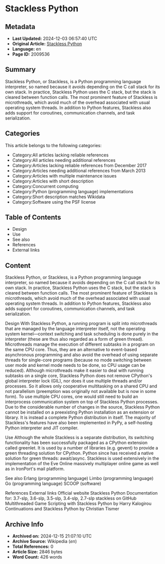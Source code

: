# Stackless Python

## Metadata
- **Last Updated:** 2024-12-03 06:57:40 UTC
- **Original Article:** [Stackless Python](https://en.wikipedia.org/wiki/Stackless_Python)
- **Language:** en
- **Page ID:** 2009536

## Summary
Stackless Python, or Stackless, is a Python programming language interpreter, so named because it avoids depending on the C call stack for its own stack. In practice, Stackless Python uses the C stack, but the stack is cleared between function calls. The most prominent feature of Stackless is microthreads, which avoid much of the overhead associated with usual operating system threads. In addition to Python features, Stackless also adds support for coroutines, communication channels, and task serialization.

## Categories
This article belongs to the following categories:

- Category:All articles lacking reliable references
- Category:All articles needing additional references
- Category:Articles lacking reliable references from December 2017
- Category:Articles needing additional references from March 2013
- Category:Articles with multiple maintenance issues
- Category:Articles with short description
- Category:Concurrent computing
- Category:Python (programming language) implementations
- Category:Short description matches Wikidata
- Category:Software using the PSF license

## Table of Contents

- Design
- Use
- See also
- References
- External links

## Content

Stackless Python, or Stackless, is a Python programming language interpreter, so named because it avoids depending on the C call stack for its own stack. In practice, Stackless Python uses the C stack, but the stack is cleared between function calls. The most prominent feature of Stackless is microthreads, which avoid much of the overhead associated with usual operating system threads. In addition to Python features, Stackless also adds support for coroutines, communication channels, and task serialization.

Design
With Stackless Python, a running program is split into microthreads that are managed by the language interpreter itself, not the operating system kernel—context switching and task scheduling is done purely in the interpreter (these are thus also regarded as a form of green thread). Microthreads manage the execution of different subtasks in a program on the same CPU core. Thus, they are an alternative to event-based asynchronous programming and also avoid the overhead of using separate threads for single-core programs (because no mode switching between user mode and kernel mode needs to be done, so CPU usage can be reduced).
Although microthreads make it easier to deal with running subtasks on a single core, Stackless Python does not remove CPython's global interpreter lock (GIL), nor does it use multiple threads and/or processes. So it allows only cooperative multitasking on a shared CPU and not parallelism (preemption was originally not available but is now in some form). To use multiple CPU cores, one would still need to build an interprocess communication system on top of Stackless Python processes.
Due to the considerable number of changes in the source, Stackless Python cannot be installed on a preexisting Python installation as an extension or library. It is instead a complete Python distribution in itself. The majority of Stackless's features have also been implemented in PyPy, a self-hosting Python interpreter and JIT compiler.

Use
Although the whole Stackless is a separate distribution, its switching functionality has been successfully packaged as a CPython extension called greenlet. It is used by a number of libraries (e.g. gevent) to provide a green threading solution for CPython. Python since has received a native solution for green threads: await/async.
Stackless is used extensively in the implementation of the Eve Online massively multiplayer online game as well as in IronPort's mail platform.

See also
Erlang (programming language)
Limbo (programming language)
Go (programming language)
SCOOP (software)

References
External links
Official website 
Stackless Python Documentation for: 3.7-slp, 3.6-slp, 3.5-slp, 3.4-slp, 2.7-slp
stackless on GitHub
Multithreaded Game Scripting with Stackless Python by Harry Kalogirou
Continuations and Stackless Python by Christian Tismer

## Archive Info
- **Archived on:** 2024-12-15 21:07:10 UTC
- **Archive Source:** Wikipedia (_en_)
- **Total References:** 0
- **Article Size:** 2846 bytes
- **Word Count:** 426 words

